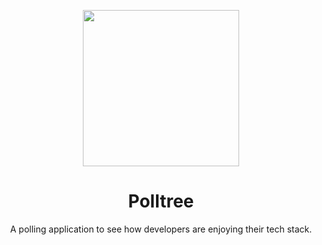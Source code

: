 <p align="center">
<img src="https://github.com/Geodudez/PollTree/blob/main/polltree-med.png" width="250" />
</p>
<h1 align="center">Polltree</h1>
<p align="center">A polling application to see how developers are enjoying their tech stack.</p>
<p align="center">
